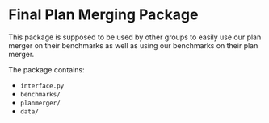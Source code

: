 # Final Plan Merging Package

This package is supposed to be used by other groups to easily use our plan merger on their benchmarks as well as using our benchmarks on their plan merger.

The package contains:
- `interface.py`
- `benchmarks/`
- `planmerger/`
- `data/`
